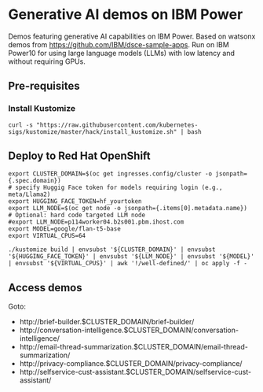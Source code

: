 # Generative AI demos on IBM Power
Demos featuring generative AI capabilities on IBM Power. Based on watsonx demos from https://github.com/IBM/dsce-sample-apps. Run on IBM Power10 for using large language models (LLMs) with low latency and without requiring GPUs.

## Pre-requisites

### Install Kustomize
```
curl -s "https://raw.githubusercontent.com/kubernetes-sigs/kustomize/master/hack/install_kustomize.sh" | bash
```

## Deploy to Red Hat OpenShift
```
export CLUSTER_DOMAIN=$(oc get ingresses.config/cluster -o jsonpath={.spec.domain})
# specify Huggig Face token for models requiring login (e.g., meta/Llama2)
export HUGGING_FACE_TOKEN=hf_yourtoken
export LLM_NODE=$(oc get node -o jsonpath={.items[0].metadata.name})
# Optional: hard code targeted LLM node
#export LLM_NODE=p114worker04.b2s001.pbm.ihost.com
export MODEL=google/flan-t5-base
export VIRTUAL_CPUS=64

./kustomize build | envsubst '${CLUSTER_DOMAIN}' | envsubst '${HUGGING_FACE_TOKEN}' | envsubst '${LLM_NODE}' | envsubst '${MODEL}' | envsubst '${VIRTUAL_CPUS}' | awk '!/well-defined/' | oc apply -f -
```

## Access demos
Goto:
- http://brief-builder.$CLUSTER_DOMAIN/brief-builder/
- http://conversation-intelligence.$CLUSTER_DOMAIN/conversation-intelligence/
- http://email-thread-summarization.$CLUSTER_DOMAIN/email-thread-summarization/
- http://privacy-compliance.$CLUSTER_DOMAIN/privacy-compliance/
- http://selfservice-cust-assistant.$CLUSTER_DOMAIN/selfservice-cust-assistant/

